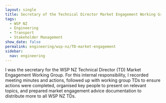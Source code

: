```yaml
---
layout: single
title: Secretary of the Technical Director Market Engagement Working Group
tags:
  - WSP NZ
  - Engineering
  - Transport
  - Stakeholder Management
show_date: false
permalink: engineering/wsp-nz/TD-market-engagement
sidebar:
  nav: engineering
---
```


I was the secretary for the WSP NZ Technical Director (TD) Market Engagement Working Group.
For this internal responsibility, I recorded meeting minutes and actions, followed up with working group TDs to ensure actions were completed, organised key people to present on relevant topics, and prepared market engagement advice documentation to distribute more to all WSP NZ TDs.